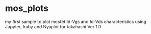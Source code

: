 # mos_plots
my first sample to plot mosfet Id-Vgs and Id-Vds characteristics using Jupyter, Iruby and Nyaplot
for takahashi Ver 1.0